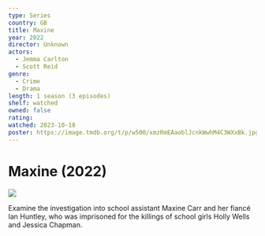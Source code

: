 ```yaml
---
type: Series
country: GB
title: Maxine
year: 2022
director: Unknown
actors:
  - Jemma Carlton
  - Scott Reid
genre:
  - Crime
  - Drama
length: 1 season (3 episodes)
shelf: watched
owned: false
rating:
watched: 2023-10-18
poster: https://image.tmdb.org/t/p/w500/xmzRmEAaoblJcnkWwhM4C3WXxBk.jpg
---
```


# Maxine (2022)

![](https://image.tmdb.org/t/p/w500/xmzRmEAaoblJcnkWwhM4C3WXxBk.jpg)

Examine the investigation into school assistant Maxine Carr and her fiancé Ian Huntley, who was imprisoned for the killings of school girls Holly Wells and Jessica Chapman.